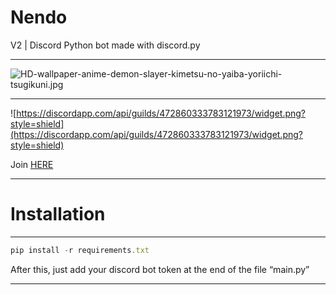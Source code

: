 # Nendo

V2 | Discord Python bot made with discord.py

---

![HD-wallpaper-anime-demon-slayer-kimetsu-no-yaiba-yoriichi-tsugikuni.jpg](https://wallpaperaccess.com/full/6319352.jpg)

---

![https://discordapp.com/api/guilds/472860333783121973/widget.png?style=shield](https://discordapp.com/api/guilds/472860333783121973/widget.png?style=shield)

Join [HERE](https://discordapp.com/invite/PeRjhJa)

---

# Installation

---

```jsx
pip install -r requirements.txt
```

After this, just add your discord bot token at the end of the file “main.py”

---